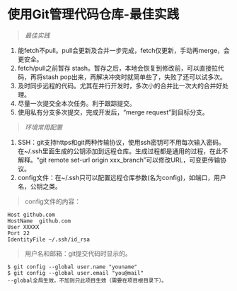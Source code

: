 # 使用Git管理代码仓库-最佳实践

> *最佳实践*

1. 能fetch不pull。pull会更新及合并一步完成，fetch仅更新，手动再merge，会更安全。
2. fetch/pull之前暂存 stash。暂存之后，本地会恢复到修改前，可以直接拉代码，再将stash pop出来，再解决冲突时就简单些了，失败了还可以试多次。
3. 及时同步远程的代码。尤其在并行开发时，多次小的合并比一次大的合并好处理。
4. 尽量一次提交全本次任务。利于跟踪提交。
5. 使用私有分支多次提交，完成开发后，“merge request”到目标分支。

> *环境常用配置*
1. SSH：git支持https和git两种传输协议，使用ssh密钥可不用每次输入密码。在~/.ssh里面生成的公钥添加到远程仓库。生成过程都是通用的过程，在此不解释。“git remote set-url origin xxx_branch”可以修改URL，可变更传输协议。
2. config文件：在~/.ssh只可以配置远程仓库参数(名为config)，如端口，用户名，公钥之类。


> config文件的内容：
```
Host github.com
HostName  github.com
User XXXXX
Port 22
IdentityFile ~/.ssh/id_rsa
```
> 用户名和邮箱：git提交代码时显示的。
```
$ git config --global user.name "youname"
$ git config --global user.email "you@mail"
--global全局生效，不加则只此项目生效（需要在项目根目录下）。
```
